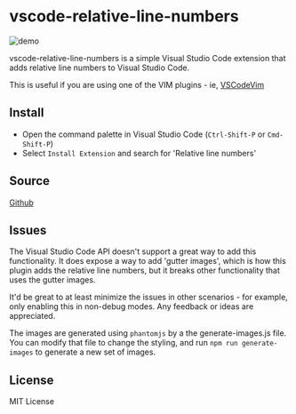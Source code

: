 # vscode-relative-line-numbers

![demo](http://i.imgur.com/AZxJCty.gif)

vscode-relative-line-numbers is a simple Visual Studio Code extension that adds relative line numbers to Visual Studio Code.

This is useful if you are using one of the VIM plugins - ie, [VSCodeVim](#https://github.com/VSCodeVim/Vim)

## Install

- Open the command palette in Visual Studio Code (`Ctrl-Shift-P` or `Cmd-Shift-P`)
- Select `Install Extension` and search for 'Relative line numbers'

## Source

[Github](https://github.com/extr0py/vscode-relative-line-numbers)


## Issues

The Visual Studio Code API doesn't support a great way to add this functionality. It does expose a way to add 'gutter images', which is how this plugin adds the relative line numbers, but it breaks other functionality that uses the gutter images.

It'd be great to at least minimize the issues in other scenarios - for example, only enabling this in non-debug modes. Any feedback or ideas are appreciated.

The images are generated using `phantomjs` by a the generate-images.js file. You can modify that file to change the styling, and run `npm run generate-images` to generate a new set of images.

## License

MIT License
